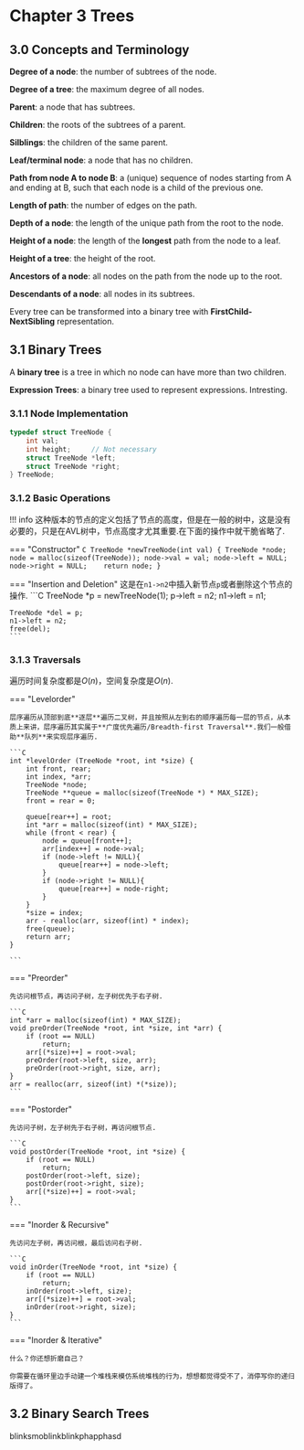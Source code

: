 # Chapter 3 Trees

## 3.0 Concepts and Terminology

**Degree of a node**: the number of subtrees of the node.

**Degree of a tree**: the maximum degree of all nodes.

**Parent**: a node that has subtrees.

**Children**: the roots of the subtrees of a parent.

**Silblings**: the children of the same parent.

**Leaf/terminal node**: a node that has no children.

**Path from node A to node B**: a (unique) sequence of nodes starting from A and ending at B, such that each node is a child of the previous one.

**Length of path**: the number of edges on the path.

**Depth of a node**: the length of the unique path from the root to the node.

**Height of a node**: the length of the **longest** path from the node to a leaf.

**Height of a tree**: the height of the root.

**Ancestors of a node**: all nodes on the path from the node up to the root.

**Descendants of a node**: all nodes in its subtrees.

Every tree can be transformed into a binary tree with **FirstChild-NextSibling** representation.

## 3.1 Binary Trees

A **binary tree** is a tree in which no node can have more than two children.

**Expression Trees**: a binary tree used to represent expressions. Intresting.

### 3.1.1 Node Implementation

```C
typedef struct TreeNode {
    int val;
    int height;     // Not necessary
    struct TreeNode *left;
    struct TreeNode *right;
} TreeNode;
```

### 3.1.2 Basic Operations

!!! info
    这种版本的节点的定义包括了节点的高度，但是在一般的树中，这是没有必要的，只是在AVL树中，节点高度才尤其重要.在下面的操作中就干脆省略了.

=== "Constructor"
    ```C
    TreeNode *newTreeNode(int val) {
        TreeNode *node;
        node = malloc(sizeof(TreeNode));
        node->val = val;
        node->left = NULL;
        node->right = NULL;   
        return node;
    }
    ```

=== "Insertion and Deletion"
    这是在`n1->n2`中插入新节点`p`或者删除这个节点的操作.
    ```C
    TreeNode *p = newTreeNode(1);
    p->left = n2;
    n1->left = n1;

    TreeNode *del = p;
    n1->left = n2;
    free(del);
    ```

### 3.1.3 Traversals

遍历时间复杂度都是$O(n)$，空间复杂度是$O(n)$.

=== "Levelorder"

    层序遍历从顶部到底**逐层**遍历二叉树，并且按照从左到右的顺序遍历每一层的节点，从本质上来讲，层序遍历其实属于**广度优先遍历/Breadth-first Traversal**.我们一般借助**队列**来实现层序遍历.

    ```C
    int *levelOrder (TreeNode *root, int *size) {
        int front, rear;
        int index, *arr;
        TreeNode *node;
        TreeNode **queue = malloc(sizeof(TreeNode *) * MAX_SIZE);
        front = rear = 0;
        
        queue[rear++] = root;
        int *arr = malloc(sizeof(int) * MAX_SIZE);
        while (front < rear) {
            node = queue[front++];
            arr[index++] = node->val;
            if (node->left != NULL){
                queue[rear++] = node->left;
            }
            if (node->right != NULL){
                queue[rear++] = node-right;
            }
        }
        *size = index;
        arr - realloc(arr, sizeof(int) * index);
        free(queue);
        return arr;
    }
    
    ```

=== "Preorder"

    先访问根节点，再访问子树，左子树优先于右子树.

    ```C
    int *arr = malloc(sizeof(int) * MAX_SIZE);
    void preOrder(TreeNode *root, int *size, int *arr) {
        if (root == NULL)
            return;
        arr[(*size)++] = root->val;
        preOrder(root->left, size, arr);
        preOrder(root->right, size, arr);
    }
    arr = realloc(arr, sizeof(int) *(*size));
    ```

=== "Postorder"

    先访问子树，左子树先于右子树，再访问根节点.

    ```C
    void postOrder(TreeNode *root, int *size) {
        if (root == NULL)
            return;
        postOrder(root->left, size);
        postOrder(root->right, size);
        arr[(*size)++] = root->val;
    }
    ```

=== "Inorder & Recursive"

    先访问左子树，再访问根，最后访问右子树.

    ```C
    void inOrder(TreeNode *root, int *size) {
        if (root == NULL)
            return;
        inOrder(root->left, size);
        arr[(*size)++] = root->val;
        inOrder(root->right, size);
    }
    ```

=== "Inorder & Iterative"

    什么？你还想折磨自己？
    
    你需要在循环里边手动建一个堆栈来模仿系统堆栈的行为，想想都觉得受不了，消停写你的递归版得了。

## 3.2 Binary Search Trees

blinksmoblinkblinkphapphasd